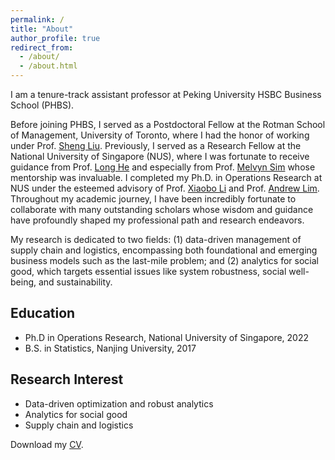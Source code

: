 ```yaml
---
permalink: /
title: "About"
author_profile: true
redirect_from: 
  - /about/
  - /about.html
---
```


I am a tenure-track assistant professor at Peking University HSBC Business School (PHBS). 

Before joining PHBS, I served as a Postdoctoral Fellow at the Rotman School of Management, University of Toronto, where I had the honor of working under Prof. [Sheng Liu](https://sites.google.com/site/thushengliu/home). Previously, I served as a Research Fellow at the National University of Singapore (NUS), where I was fortunate to receive guidance from Prof. [Long He](https://long-he.github.io/) and especially from Prof. [Melvyn Sim](https://discovery.nus.edu.sg/768-melvyn-sim) whose mentorship was invaluable. I completed my Ph.D. in Operations Research at NUS under the esteemed advisory of Prof. [Xiaobo Li](https://sites.google.com/site/lixiaobohome/bio) and Prof. [Andrew Lim](https://scholar.google.com/citations?hl=en&user=iDEgcFQAAAAJ&view_op=list_works&sortby=pubdate). Throughout my academic journey, I have been incredibly fortunate to collaborate with many outstanding scholars whose wisdom and guidance have profoundly shaped my professional path and research endeavors.

My research is dedicated to two fields: (1) data-driven management of supply chain and logistics, encompassing both foundational and emerging business models such as the last-mile problem; and (2) analytics for social good, which targets essential issues like system robustness, social well-being, and sustainability.

## Education

* Ph.D in Operations Research, National University of Singapore, 2022
* B.S. in Statistics, Nanjing University, 2017


## Research Interest

* Data-driven optimization and robust analytics
* Analytics for social good 
* Supply chain and logistics

Download my [CV](/file/CV_YueZhao.pdf).

